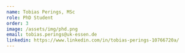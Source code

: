 ```yaml
---
name: Tobias Perings, MSc
role: PhD Student
order: 3
image: /assets/img/phd.png
email: tobias.perings@uk-essen.de
linkedin: https://www.linkedin.com/in/tobias-perings-10766720a/
---
```

